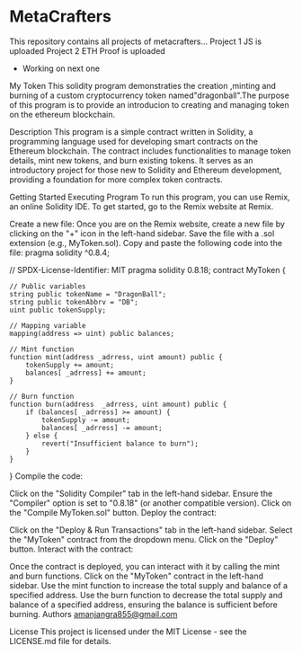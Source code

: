 # MetaCrafters
This repository contains all projects of metacrafters...
Project 1 JS is uploaded
Project 2 ETH Proof is uploaded 
- Working on next one

My Token
This solidity program demonstraties the creation ,minting and burning of a custom cryptocurrency token named"dragonball".The purpose of this program is to provide an introducion to creating and managing token on the ethereum blockchain.

Description
This program is a simple contract written in Solidity, a programming language used for developing smart contracts on the Ethereum blockchain. The contract includes functionalities to manage token details, mint new tokens, and burn existing tokens. It serves as an introductory project for those new to Solidity and Ethereum development, providing a foundation for more complex token contracts.

Getting Started
Executing Program
To run this program, you can use Remix, an online Solidity IDE. To get started, go to the Remix website at Remix.

Create a new file:
Once you are on the Remix website, create a new file by clicking on the "+" icon in the left-hand sidebar.
Save the file with a .sol extension (e.g., MyToken.sol).
Copy and paste the following code into the file:
pragma solidity ^0.8.4;


// SPDX-License-Identifier: MIT
pragma solidity 0.8.18;
contract MyToken {

    // Public variables
    string public tokenName = "DragonBall";
    string public tokenAbbrv = "DB";
    uint public tokenSupply;

    // Mapping variable
    mapping(address => uint) public balances;

    // Mint function
    function mint(address _adrress, uint amount) public {
        tokenSupply += amount;
        balances[ _adrress] += amount;
    }

    // Burn function
    function burn(address  _adrress, uint amount) public {
        if (balances[ _adrress] >= amount) {
            tokenSupply -= amount;
            balances[ _adrress] -= amount;
        } else {
            revert("Insufficient balance to burn");
        }
    }
}
Compile the code:

Click on the "Solidity Compiler" tab in the left-hand sidebar.
Ensure the "Compiler" option is set to "0.8.18" (or another compatible version).
Click on the "Compile MyToken.sol" button.
Deploy the contract:

Click on the "Deploy & Run Transactions" tab in the left-hand sidebar.
Select the "MyToken" contract from the dropdown menu.
Click on the "Deploy" button.
Interact with the contract:

Once the contract is deployed, you can interact with it by calling the mint and burn functions.
Click on the "MyToken" contract in the left-hand sidebar.
Use the mint function to increase the total supply and balance of a specified address.
Use the burn function to decrease the total supply and balance of a specified address, ensuring the balance is sufficient before burning. 
Authors
amanjangra855@gmail.com 


License
This project is licensed under the MIT License - see the LICENSE.md file for details.
